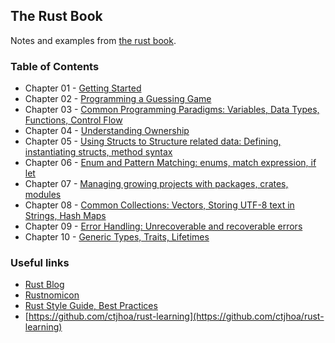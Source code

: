## The Rust Book

Notes and examples from [the rust book](https://doc.rust-lang.org/book/).

### Table of Contents

- Chapter 01 - [Getting Started](./ch1)
- Chapter 02 - [Programming a Guessing Game](./ch2)
- Chapter 03 - [Common Programming Paradigms: Variables, Data Types, Functions, Control Flow](./ch3)
- Chapter 04 - [Understanding Ownership](./ch4)
- Chapter 05 - [Using Structs to Structure related data: Defining, instantiating structs, method syntax](./ch5)
- Chapter 06 - [Enum and Pattern Matching: enums, match expression, if let](./ch6)
- Chapter 07 - [Managing growing projects with packages, crates, modules](./ch7)
- Chapter 08 - [Common Collections: Vectors, Storing UTF-8 text in Strings, Hash Maps](./ch8)
- Chapter 09 - [Error Handling: Unrecoverable and recoverable errors](./ch9)
- Chapter 10 - [Generic Types, Traits, Lifetimes](./ch10)


### Useful links

- [Rust Blog](https://blog.rust-lang.org/)
- [Rustnomicon](https://doc.rust-lang.org/nomicon/)
- [Rust Style Guide, Best Practices](https://doc.rust-lang.org/1.0.0/style/README.html)
- [https://github.com/ctjhoa/rust-learning](https://github.com/ctjhoa/rust-learning)
